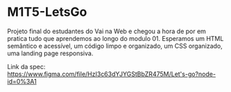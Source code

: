 # M1T5-LetsGo
Projeto final do estudantes do Vai na Web  e chegou a hora de por em pratica tudo que aprendemos ao  longo do modulo 01. Esperamos um HTML semântico e acessível, um código limpo e organizado, um CSS organizado, uma landing page responsiva.

Link da spec: https://www.figma.com/file/HzI3c63dYJYGStBbZR475M/Let's-go?node-id=0%3A1
